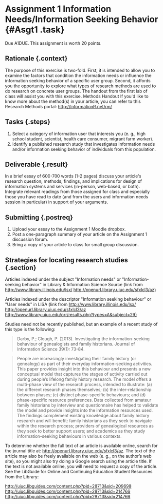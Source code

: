 
# Assignment 1 Information Needs/Information Seeking Behavior {#Asgt1 .task}

Due A1DUE. This assignment is worth 20 points.

## Rationale {.context}

The purpose of this exercise is two-fold. First, it is intended to
allow you to examine the factors that condition the information needs
or influence the information seeking behavior of a specific user
group. Second, it affords you the opportunity to explore what types of
research methods are used to do research on concrete user groups. The
handout from the first lab of class will assist you with this
exercise. Methods Handout If you'd like to know more about the
method(s) in your article, you can refer to this Research Methods
portal: <http://InformationR.net/rm/>

## Tasks {.steps}

1. Select a category of information user that interests you (e. g., high
   school student, scientist, health care consumer, migrant farm worker).
2. Identify a published research study that investigates information
   needs and/or information seeking behavior of individuals from this
   population.

## Deliverable {.result}

In a brief essay of 600-700 words (1-2 pages) discuss your article's
research question, methods, findings, and implications for design of
information systems and services (in-person, web-based, or
both). Integrate relevant readings from those assigned for class and
especially those you have read to date (and from the users and information needs
session in particular) in support of your arguments.

## Submitting {.postreq}

1. Upload your essay to the Assignment 1 Moodle dropbox.
2. Post a one-paragraph summary of your article on the Assignment 1
   discussion forum.
3. Bring a copy of your article to class for small group discussion.

## Strategies for locating research studies {.section}

Articles indexed under the subject "Information needs" or
"Information-seeking behavior" in Library & Information Science Source
(link from
<http://www.library.illinois.edu/lsx/>
<http://openurl.library.uiuc.edu/sfxlcl3/az)>

Articles indexed under the descriptor "Information seeking behaviour"
or "User needs" in LISA (link from
<http://www.library.illinois.edu/lsx/>
<http://openurl.library.uiuc.edu/sfxlcl3/az>
<http://www.library.uiuc.edu/orr/results.php?types=A&subject=29)>

Studies need not be recently published, but an example of a recent
study of this type is the following:

>Darby, P.; Clough, P. (2013). Investigating the information-seeking
>behaviour of genealogists and family historians.  Journal of
>Information Science 39(1): 73-84.

>People are increasingly investigating their family history (or
>genealogy) as part of their everyday information-seeking
>activities. This paper provides insight into this behaviour and
>presents a new conceptual model that captures the stages of activity
>carried out during people’s lifelong family history research. The
>model offers a multi-phase view of the research process, intended to
>illustrate: (a) the different research phases themselves; (b) the
>inter-relationship between phases; (c) distinct phase-specific
>behaviours; and (d) phase-specific resource preferences. Data
>collected from amateur family historians by interview and
>questionnaire has helped to validate the model and provide insights
>into the information resources used. The findings complement existing
>knowledge about family history research and will benefit: family
>historians as they seek to navigate within the research process;
>providers of genealogical resources as they seek to better support
>users; and academics as they study information-seeking behaviours in
>various contexts.

To determine whether the full text of an article is available online,
search for the journal title
at: <http://openurl.library.uiuc.edu/sfxlcl3/az>. The text of the article
may also be freely available on the web (e. g., on the author’s web
site), so you might also try doing a Google search using the article
title.  If the text is not available online, you will need to request
a copy of the article. See the LibGuide for Online and Continuing
Education Student Resources from the Library:

<http://uiuc.libguides.com/content.php?pid=28713&sid=209698>
<http://uiuc.libguides.com/content.php?pid=28713&sid=214766>
<http://uiuc.libguides.com/content.php?pid=28713&sid=214766>
